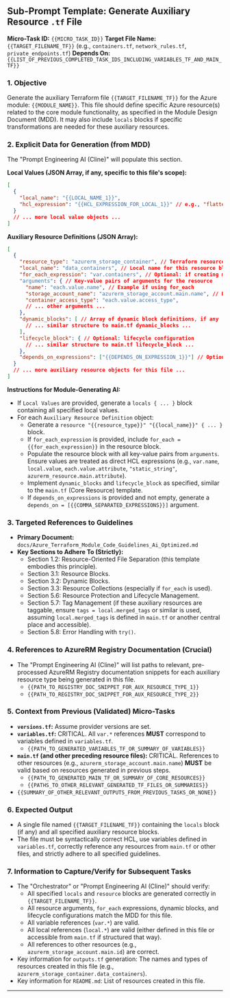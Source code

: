 ## Sub-Prompt Template: Generate Auxiliary Resource `.tf` File

**Micro-Task ID:** `{{MICRO_TASK_ID}}`
**Target File Name:** `{{TARGET_FILENAME_TF}}` (e.g., `containers.tf`, `network_rules.tf`, `private_endpoints.tf`)
**Depends On:** `{{LIST_OF_PREVIOUS_COMPLETED_TASK_IDS_INCLUDING_VARIABLES_TF_AND_MAIN_TF}}`

### 1. Objective

Generate the auxiliary Terraform file `{{TARGET_FILENAME_TF}}` for the Azure module: `{{MODULE_NAME}}`.
This file should define specific Azure resource(s) related to the core module functionality, as specified in the Module Design Document (MDD). It may also include `locals` blocks if specific transformations are needed for these auxiliary resources.

### 2. Explicit Data for Generation (from MDD)

The "Prompt Engineering AI (Cline)" will populate this section.

**Local Values (JSON Array, if any, specific to this file's scope):**
```json
[
  {
    "local_name": "{{LOCAL_NAME_1}}",
    "hcl_expression": "{{HCL_EXPRESSION_FOR_LOCAL_1}}" // e.g., "flatten([for k, v in var.container_settings : v.permissions])"
  }
  // ... more local value objects ...
]
```

**Auxiliary Resource Definitions (JSON Array):**
```json
[
  {
    "resource_type": "azurerm_storage_container", // Terraform resource type
    "local_name": "data_containers", // Local name for this resource block
    "for_each_expression": "var.containers", // Optional: if creating multiple instances
    "arguments": { // Key-value pairs of arguments for the resource
      "name": "each.value.name", // Example if using for_each
      "storage_account_name": "azurerm_storage_account.main.name", // Reference to core resource
      "container_access_type": "each.value.access_type",
      // ... other arguments ...
    },
    "dynamic_blocks": [ // Array of dynamic block definitions, if any
      // ... similar structure to main.tf dynamic_blocks ...
    ],
    "lifecycle_block": { // Optional: lifecycle configuration
      // ... similar structure to main.tf lifecycle_block ...
    },
    "depends_on_expressions": ["{{DEPENDS_ON_EXPRESSION_1}}"] // Optional
  }
  // ... more auxiliary resource objects for this file ...
]
```

**Instructions for Module-Generating AI:**
*   If `Local Values` are provided, generate a `locals { ... }` block containing all specified local values.
*   For each `Auxiliary Resource Definition` object:
    *   Generate a `resource "{{resource_type}}" "{{local_name}}" { ... }` block.
    *   If `for_each_expression` is provided, include `for_each = {{for_each_expression}}` in the resource block.
    *   Populate the resource block with all key-value pairs from `arguments`. Ensure values are treated as direct HCL expressions (e.g., `var.name`, `local.value`, `each.value.attribute`, `"static_string"`, `azurerm_resource.main.attribute`).
    *   Implement `dynamic_blocks` and `lifecycle_block` as specified, similar to the `main.tf` (Core Resource) template.
    *   If `depends_on_expressions` is provided and not empty, generate a `depends_on = [{{COMMA_SEPARATED_EXPRESSIONS}}]` argument.

### 3. Targeted References to Guidelines

*   **Primary Document:** `docs/Azure_Terraform_Module_Code_Guidelines_Ai_Optimized.md`
*   **Key Sections to Adhere To (Strictly):**
    *   Section 1.2: Resource-Oriented File Separation (this template embodies this principle).
    *   Section 3.1: Resource Blocks.
    *   Section 3.2: Dynamic Blocks.
    *   Section 3.3: Resource Collections (especially if `for_each` is used).
    *   Section 5.6: Resource Protection and Lifecycle Management.
    *   Section 5.7: Tag Management (if these auxiliary resources are taggable, ensure `tags = local.merged_tags` or similar is used, assuming `local.merged_tags` is defined in `main.tf` or another central place and accessible).
    *   Section 5.8: Error Handling with `try()`.

### 4. References to AzureRM Registry Documentation (Crucial)

*   The "Prompt Engineering AI (Cline)" will list paths to relevant, pre-processed AzureRM Registry documentation snippets for each auxiliary resource type being generated in this file.
    *   `{{PATH_TO_REGISTRY_DOC_SNIPPET_FOR_AUX_RESOURCE_TYPE_1}}`
    *   `{{PATH_TO_REGISTRY_DOC_SNIPPET_FOR_AUX_RESOURCE_TYPE_2}}`

### 5. Context from Previous (Validated) Micro-Tasks

*   **`versions.tf`:** Assume provider versions are set.
*   **`variables.tf`:** CRITICAL. All `var.*` references **MUST** correspond to variables defined in `variables.tf`.
    *   `{{PATH_TO_GENERATED_VARIABLES_TF_OR_SUMMARY_OF_VARIABLES}}`
*   **`main.tf` (and other preceding resource files):** CRITICAL. References to other resources (e.g., `azurerm_storage_account.main.name`) **MUST** be valid based on resources generated in previous steps.
    *   `{{PATH_TO_GENERATED_MAIN_TF_OR_SUMMARY_OF_CORE_RESOURCES}}`
    *   `{{PATHS_TO_OTHER_RELEVANT_GENERATED_TF_FILES_OR_SUMMARIES}}`
*   `{{SUMMARY_OF_OTHER_RELEVANT_OUTPUTS_FROM_PREVIOUS_TASKS_OR_NONE}}`

### 6. Expected Output

*   A single file named `{{TARGET_FILENAME_TF}}` containing the `locals` block (if any) and all specified auxiliary resource blocks.
*   The file must be syntactically correct HCL, use variables defined in `variables.tf`, correctly reference any resources from `main.tf` or other files, and strictly adhere to all specified guidelines.

### 7. Information to Capture/Verify for Subsequent Tasks

*   The "Orchestrator" or "Prompt Engineering AI (Cline)" should verify:
    *   All specified `locals` and `resource` blocks are generated correctly in `{{TARGET_FILENAME_TF}}`.
    *   All resource arguments, `for_each` expressions, dynamic blocks, and lifecycle configurations match the MDD for this file.
    *   All variable references (`var.*`) are valid.
    *   All local references (`local.*`) are valid (either defined in this file or accessible from `main.tf` if structured that way).
    *   All references to other resources (e.g., `azurerm_storage_account.main.id`) are correct.
*   Key information for `outputs.tf` generation: The names and types of resources created in this file (e.g., `azurerm_storage_container.data_containers`).
*   Key information for `README.md`: List of resources created in this file.

---
